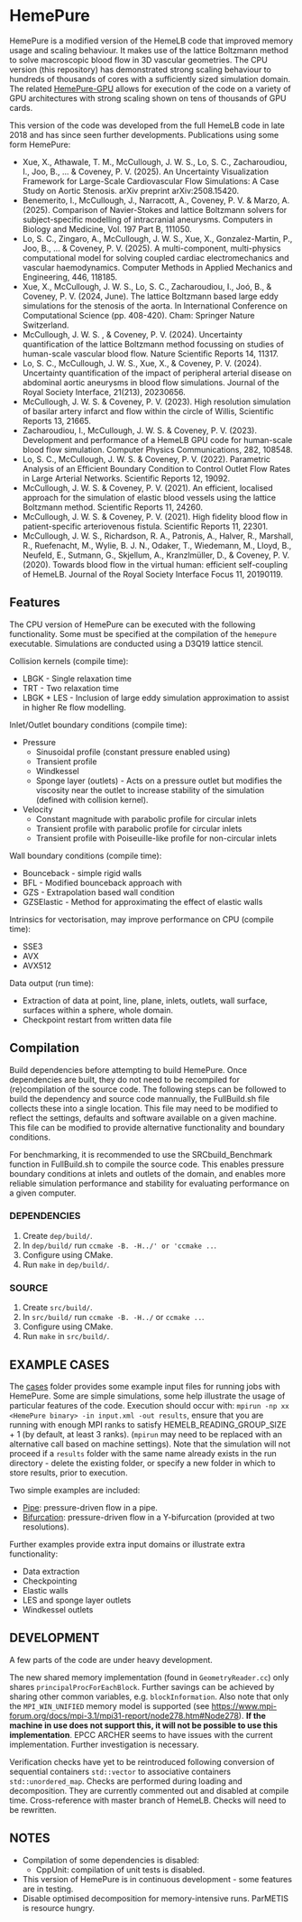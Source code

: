 # HemePure
HemePure is a modified version of the HemeLB code that improved memory usage and scaling behaviour. It makes use of the lattice Boltzmann method to solve macroscopic blood flow in 3D vascular geometries. The CPU version (this repository) has demonstrated strong scaling behaviour to hundreds of thousands of cores with a sufficiently sized simulation domain. The related [HemePure-GPU](https://github.com/UCL-CCS/HemePure-GPU) allows for execution of the code on a variety of GPU architectures with strong scaling shown on tens of thousands of GPU cards.

This version of the code was developed from the full HemeLB code in late 2018 and has since seen further developments. Publications using some form HemePure:
* Xue, X., Athawale, T. M., McCullough, J. W. S., Lo, S. C., Zacharoudiou, I., Joo, B., ... & Coveney, P. V. (2025). An Uncertainty Visualization Framework for Large-Scale Cardiovascular Flow Simulations: A Case Study on Aortic Stenosis. arXiv preprint arXiv:2508.15420.
* Benemerito, I.,  McCullough, J., Narracott, A., Coveney, P. V.  & Marzo, A. (2025). Comparison of Navier-Stokes and lattice Boltzmann solvers for subject-specific modelling of intracranial aneurysms. Computers in Biology and Medicine, Vol. 197 Part B, 111050.
* Lo, S. C., Zingaro, A., McCullough, J. W. S., Xue, X., Gonzalez-Martin, P., Joo, B., ... & Coveney, P. V. (2025). A multi-component, multi-physics computational model for solving coupled cardiac electromechanics and vascular haemodynamics. Computer Methods in Applied Mechanics and Engineering, 446, 118185.
* Xue, X., McCullough, J. W. S., Lo, S. C., Zacharoudiou, I., Joó, B., & Coveney, P. V. (2024, June). The lattice Boltzmann based large eddy simulations for the stenosis of the aorta. In International Conference on Computational Science (pp. 408-420). Cham: Springer Nature Switzerland.
* McCullough, J. W. S. , & Coveney, P. V. (2024). Uncertainty quantification of the lattice Boltzmann method focussing on studies of human-scale vascular blood flow. Nature Scientific Reports 14, 11317.
* Lo, S. C., McCullough, J. W. S., Xue, X., & Coveney, P. V. (2024). Uncertainty quantification of the impact of peripheral arterial disease on abdominal aortic aneurysms in blood flow simulations. Journal of the Royal Society Interface, 21(213), 20230656.
* McCullough, J. W. S. & Coveney, P. V. (2023). High resolution simulation of basilar artery infarct and flow within the circle of Willis, Scientific Reports 13, 21665.
* Zacharoudiou, I., McCullough, J. W. S. & Coveney, P. V. (2023). Development and performance of a HemeLB GPU code for human-scale blood flow simulation. Computer Physics Communications, 282, 108548.
* Lo, S. C., McCullough, J. W. S. & Coveney, P. V. (2022). Parametric Analysis of an Efficient Boundary Condition to Control Outlet Flow Rates in Large Arterial Networks. Scientific Reports 12, 19092.
* McCullough, J. W. S. & Coveney, P. V. (2021). An efficient, localised approach for the simulation of elastic blood vessels using the lattice Boltzmann method. Scientific Reports 11, 24260.
* McCullough, J. W. S. & Coveney, P. V. (2021). High fidelity blood flow in patient-specific arteriovenous fistula. Scientific Reports 11, 22301.
* McCullough, J. W. S., Richardson, R. A., Patronis, A., Halver, R., Marshall, R., Ruefenacht, M., Wylie, B. J. N., Odaker, T., Wiedemann, M., Lloyd, B., Neufeld, E., Sutmann, G., Skjellum, A., Kranzlmüller, D., & Coveney, P. V. (2020). Towards blood flow in the virtual human: efficient self-coupling of HemeLB. Journal of the Royal Society Interface Focus 11, 20190119.

## Features #
The CPU version of HemePure can be executed with the following functionality. Some must be specified at the compilation of the `hemepure` executable. Simulations are conducted using a D3Q19 lattice stencil. 

Collision kernels (compile time):
* LBGK - Single relaxation time
* TRT - Two relaxation time
* LBGK + LES - Inclusion of large eddy simulation approximation to assist in higher Re flow modelling.

Inlet/Outlet boundary conditions (compile time):
* Pressure
  - Sinusoidal profile (constant pressure enabled using)
  - Transient profile
  - Windkessel
  - Sponge layer (outlets) - Acts on a pressure outlet but modifies the viscosity near the outlet to increase stability of the simulation (defined with collision kernel).
* Velocity
   - Constant magnitude with parabolic profile for circular inlets
   - Transient profile with parabolic profile for circular inlets
   - Transient profile with Poiseuille-like profile for non-circular inlets

Wall boundary conditions (compile time):
* Bounceback - simple rigid walls
* BFL - Modified bounceback approach with
* GZS - Extrapolation based wall condition
* GZSElastic - Method for approximating the effect of elastic walls

Intrinsics for vectorisation, may improve performance on CPU (compile time):
* SSE3
* AVX
* AVX512

Data output (run time):
- Extraction of data at point, line, plane, inlets, outlets, wall surface, surfaces within a sphere, whole domain.
- Checkpoint restart from written data file

## Compilation #
Build dependencies before attempting to build HemePure. Once dependencies are built, they do not need to be recompiled for (re)compilation of the source code. The following steps can be followed to build the dependency and source code mannually, the FullBuild.sh file collects these into a single location. This file may need to be modified to reflect the settings, defaults and software available on a given machine. This file can be modified to provide alternative functionality and boundary conditions.

For benchmarking, it is recommended to use the SRCbuild_Benchmark function in FullBuild.sh to compile the source code. This enables pressure boundary conditions at inlets and outlets of the domain, and enables more reliable simulation performance and stability for evaluating performance on a given computer.

### DEPENDENCIES #
1) Create `dep/build/`.
2) In `dep/build/` run `ccmake -B. -H../' or 'ccmake ..`.
3) Configure using CMake.
4) Run `make` in `dep/build/`.

### SOURCE #
1) Create `src/build/`.
2) In `src/build/` run `ccmake -B. -H../` or `ccmake ..`.
3) Configure using CMake.
4) Run `make` in `src/build/`.

## EXAMPLE CASES #
The [cases](cases) folder provides some example input files for running jobs with HemePure. Some are simple simulations, some help illustrate the usage of particular features of the code.
Execution should occur with: `mpirun -np xx <HemePure binary> -in input.xml -out results`, ensure that you are running with enough MPI ranks to satisfy HEMELB_READING_GROUP_SIZE + 1 (by default, at least 3 ranks). (`mpirun` may need to be replaced with an alternative call based on machine settings). Note that the simulation will not proceed if a `results` folder with the same name already exists in the run directory - delete the existing folder, or specify a new folder in which to store results, prior to execution.

Two simple examples are included:
* [Pipe](case/pipe): pressure-driven flow in a pipe.
* [Bifurcation](cases/bifurcation): pressure-driven flow in a Y-bifurcation (provided at two resolutions).

Further examples provide extra input domains or illustrate extra functionality:
* Data extraction
* Checkpointing
* Elastic walls
* LES and sponge layer outlets
* Windkessel outlets
  
## DEVELOPMENT #
A few parts of the code are under heavy development.

<!--
Although the current version of ALL has been fully incorporated, ALL itself is undergoing development. As a result, it is likely that the implementation in `src/geometry/decomposition/BasicDecomposition.cc` (in the function `BasicDecomposition::DecomposeBlock()`) will need to be modified. Once development is complete, ALL should be enabled through cmake. After rotation of the geometry (necessary for ALL decomposition), HemeLB and ALL interact through

`points.push_back(p);`

where

```
#ifdef HEMELB_USE_GMYPLUS
	ALL_Point<double> p(3,block_coords,blockWeights.at(blockNumber));
#else
	ALL_Point<double> p(3,block_coords,1);
#endif
```

This is dependant on block weighting (included in `.gmy+` files). To use `BasicDecomposition::DecomposeBlock()`, uncomment the call in `GeometryReader.cc`. Note, geometry rotation is necessary so that layers of sites and partition boundary surfaces are not parallel. Rotation is performed in `BasicDecomposition::RotateAndAllocate`.
-->

The new shared memory implementation (found in `GeometryReader.cc`) only shares `principalProcForEachBlock`. Further savings can be achieved by sharing other common variables, e.g. `blockInformation`. Also note that only the `MPI_WIN_UNIFIED` memory model is supported (see https://www.mpi-forum.org/docs/mpi-3.1/mpi31-report/node278.htm#Node278). **If the machine in use does not support this, it will not be possible to use this implementation**. EPCC ARCHER seems to have issues with the current implementation. Further investigation is necessary.

Verification checks have yet to be reintroduced following conversion of sequential containers `std::vector` to associative containers `std::unordered_map`. Checks are performed during loading and decomposition. They are currently commented out and disabled at compile time. Cross-reference with master branch of HemeLB. Checks will need to be rewritten.

## NOTES #
- Compilation of some dependencies is disabled:
  - CppUnit: compilation of unit tests is disabled.
- This version of HemePure is in continuous development - some features are in testing.
- Disable optimised decomposition for memory-intensive runs. ParMETIS is resource hungry.
